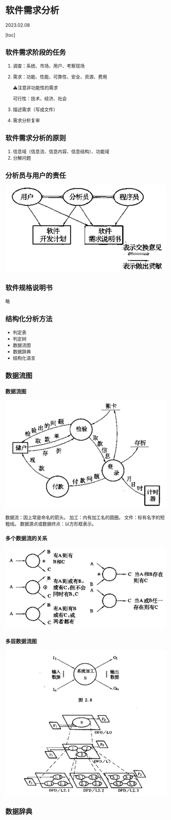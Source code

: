 # 软件需求分析

2023.02.08

[toc]

## 软件需求阶段的任务

1. 调查：系统、市场、用户、考察现场

2. 需求：功能、性能、可靠性、安全、资源、费用

   ⚠️注意非功能性的需求

   可行性：技术、经济、社会

3. 描述需求（写成文件）

4. 需求分析复审

## 软件需求分析的原则

1. 信息域（信息流、信息内容、信息结构）、功能域
2. 分解问题

## 分析员与用户的责任

![image-20230208124805841](resources/image-20230208124805841.png)

## 软件规格说明书

略

## 结构化分析方法

* 判定表
* 判定树
* 数据流图
* 数据辞典
* 结构化语言

## 数据流图

### 数据流图

![image-20230208130024623](resources/image-20230208130024623.png)

数据流：因上常是命名的箭头。
加工：内有加工名的圆圈。
文件：标有名字的短粗线。
数据源点或数据终点：以方形框表示。

### 多个数据流的关系

![image-20230208130532748](resources/image-20230208130532748.png)

### 多层数据流图

![image-20230208131041836](resources/image-20230208131041836.png)

## 数据辞典

